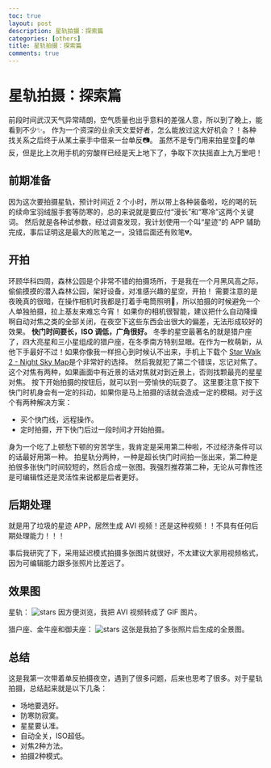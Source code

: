 ```yaml
---
toc: true
layout: post
description: 星轨拍摄：探索篇
categories: [others]
title: 星轨拍摄：探索篇
comments: true
---
```


# 星轨拍摄：探索篇
前段时间武汉天气异常晴朗，空气质量也出乎意料的差强人意，所以到了晚上，能看到不少✨。
作为一个资深的业余天文爱好者，怎么能放过这大好机会？！各种找关系之后终于从某土豪手中借来一台单反📷。
虽然不是专门用来拍星空🌃的单反，但是比上次用手机的穷酸样已经是天上地下了，争取下次扶摇直上九万里吧！

<!-- more -->

## 前期准备
因为这次要拍摄星轨，预计时间近 2 个小时，所以带上各种装备啦，吃的喝的玩的续命宝羽绒服手套等防寒的，总的来说就是要应付“漫长”和“寒冷”这两个关键词。
然后就是各种试参数，经过调查发现，我计划使用一个叫“星迹”的 APP 辅助完成，事后证明这是最大的败笔之一，没错后面还有败笔💔。

## 开拍
环顾华科四周，森林公园是个非常不错的拍摄场所，于是我在一个月黑风高之际，偷偷摸摸的潜入森林公园，架好设备，对准感兴趣的星空，开拍！
需要注意的是夜晚真的很暗，在操作相机时我都是打着手电筒照明🔦，所以拍摄的时候避免一个人单独拍摄，拉上基友来难忘今宵！
如果你的相机很智能，建议把什么自动降燥啊自动对焦之类的全部关闭，在夜空下这些东西会出很大的偏差，无法形成较好的效果。
**快门时间要长，ISO 调低，广角很好。**
冬季的星空最著名的就是猎户座了，四大亮星和三小星组成的猎户座，在冬季南方特别显眼。在作为一枚萌新，从他下手最好不过！如果你像我一样担心到时候认不出来，手机上下载个 [Star Walk 2 - Night Sky Map](https://itunes.apple.com/cn/app/star-walk-2-%E5%A4%A9%E7%A9%BA-%E5%9C%B0%E5%9B%BE-%E6%98%9F%E5%92%8C%E6%98%9F%E5%BA%A7/id892279069?mt=8)是个非常好的选择。
然后我就犯了第二个错误，忘记对焦了。这个对焦有两种，如果画面中有近景的话对焦就对到近景上，否则找颗最亮的星星对焦。
按下开始拍摄的按钮后，就可以到一旁愉快的玩耍了。
这里要注意下按下快门时机身会有一定的抖动，如果你是马上拍摄的话就会造成一定的模糊。对于这个有两种解决方案：

- 买个快门线，远程操作。
- 定时拍摄，开下快门后过一段时间才开始拍摄。

身为一个吃了上顿愁下顿的穷苦学生，我肯定是采用第二种啦，不过经济条件可以的话最好用第一种。
拍星轨分两种，一种是超长快门时间拍一张出来，第二种是拍很多张快门时间较短的，然后合成一张图。我强烈推荐第二种，无论从可靠性还是可编辑性还是灵活性来说都是后者更好。

## 后期处理
就是用了垃圾的星迹 APP，居然生成 AVI 视频！还是这种视频！！不具有任何后期处理能力！！！

事后我研究了下，采用延迟模式拍摄多张图片就很好，不太建议大家用视频格式，因为可编辑能力跟多张照片比差远了。

## 效果图
星轨：
![stars](/blog/images/media/15140175899851/stars.gif)
因方便浏览，我把 AVI 视频转成了 GIF 图片。

猎户座、金牛座和御夫座：
![stars](/blog/images/media/15140175899851/stars.jpg)
这张是我拍了多张照片后生成的全景图。

## 总结
这是我第一次带着单反拍摄夜空，遇到了很多问题，后来也思考了很多。对于星轨拍摄，总结起来就是以下几条：

- 场地要选好。
- 防寒防寂寞。 
- 星星要认准。
- 自动全关，ISO超低。
- 对焦2种方法。
- 拍摄2种模式。

